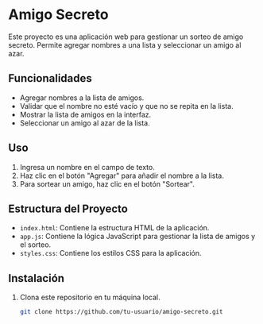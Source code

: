 <h1>Amigo Secreto</h1> 

Este proyecto es una aplicación web para gestionar un sorteo de amigo secreto. Permite agregar nombres a una lista y seleccionar un amigo al azar.

## Funcionalidades

- Agregar nombres a la lista de amigos.
- Validar que el nombre no esté vacío y que no se repita en la lista.
- Mostrar la lista de amigos en la interfaz.
- Seleccionar un amigo al azar de la lista.

## Uso

1. Ingresa un nombre en el campo de texto.
2. Haz clic en el botón "Agregar" para añadir el nombre a la lista.
3. Para sortear un amigo, haz clic en el botón "Sortear".

## Estructura del Proyecto

- `index.html`: Contiene la estructura HTML de la aplicación.
- `app.js`: Contiene la lógica JavaScript para gestionar la lista de amigos y el sorteo.
- `styles.css`: Contiene los estilos CSS para la aplicación.

## Instalación

1. Clona este repositorio en tu máquina local.
   ```bash
   git clone https://github.com/tu-usuario/amigo-secreto.git
